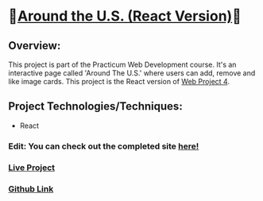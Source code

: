 # 📍[Around the U.S. (React Version)](https://cjmaret.github.io/web_project_4/)📍

## Overview:
This project is part of the Practicum Web Development course. It's an interactive page called 'Around The U.S.' where users can add, remove and like image cards. This project is the React version of [Web Project 4](https://github.com/cjmaret/web_project_4).

## Project Technologies/Techniques:
- React

### Edit: You can check out the completed site [here!](https://github.com/cjmaret/react-around-api-full)

### [Live Project](https://cjmaret.github.io/web_project_4/)
### [Github Link](https://github.com/cjmaret/web_project_4)

